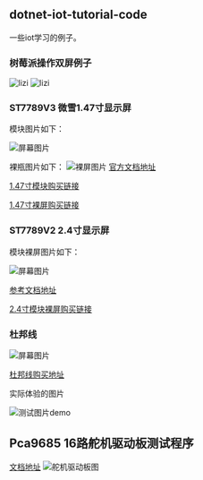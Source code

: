 ## dotnet-iot-tutorial-code
一些iot学习的例子。

### 树莓派操作双屏例子

![lizi](/Images/show2.jpg)
![lizi](/Images/show.jpg)

### ST7789V3 微雪1.47寸显示屏

模块图片如下：

![屏幕图片](/Images/720px-1.47inch-LCD-Module-1.jpg)

裸瓶图片如下：
![裸屏图片](/Images/147.jpg)
[官方文档地址](https://www.waveshare.net/wiki/1.47inch_LCD_Module#.E8.AF.B4.E6.98.8E)

[1.47寸模块购买链接](https://e.tb.cn/h.T98yAKSX7Vu1PP4?tk=pdm0e2IHc3H)

[1.47寸裸屏购买链接](https://e.tb.cn/h.T92hR4eHt3xTlvF?tk=OEZBe2IEp0h)

### ST7789V2 2.4寸显示屏

模块裸屏图片如下：

![屏幕图片](/Images/24.jpg)

[参考文档地址](https://www.waveshare.net/wiki/2inch_LCD_Module)

[2.4寸模块裸屏购买链接](https://e.tb.cn/h.T98xzyezzTN8Cpn?tk=KAAte2Ivl17)

### 杜邦线

![屏幕图片](/Images/dubang.PNG)

[杜邦线购买地址](https://e.tb.cn/h.T92TDAzp1vEvHbX?tk=WU5ee2Iurvt)

实际体验的图片

![测试图片demo](/Images/lcd-demo.png)

## Pca9685 16路舵机驱动板测试程序
[文档地址](https://www.waveshare.net/wiki/Servo_Driver_HAT)
![舵机驱动板图](/Images/540px-Servo_driver_hat.png)